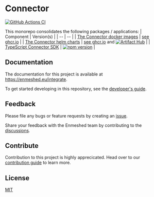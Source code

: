 # Connector

[![GitHub Actions CI](https://github.com/nmshd/connector/workflows/Publish/badge.svg)](https://github.com/nmshd/connector/actions?query=workflow%3APublish)

This monorepo consolidates the following packages / applications:
| Component | Version(s) |
| -- | -- |
| [The Connector docker images](./) | [see ghcr.io](https://github.com/nmshd/connector/pkgs/container/connector) |
| [The Connector helm charts](./helmChart) | [see ghcr.io](https://github.com/nmshd/connector/pkgs/container/connector-helm-chart) and [![Artifact Hub](https://img.shields.io/endpoint?url=https://artifacthub.io/badge/repository/enmeshed-connector)](https://artifacthub.io/packages/search?repo=enmeshed-connector) |
| [TypeScript Connector SDK](packages/sdk/) | [![npm version](https://badge.fury.io/js/@nmshd%2fconnector-sdk.svg)](https://www.npmjs.com/package/@nmshd/connector-sdk) |

## Documentation

The documentation for this project is available at https://enmeshed.eu/integrate.

To get started developing in this repository, see the [developer's guide](README_dev.md).

## Feedback

Please file any bugs or feature requests by creating an [issue](https://github.com/nmshd/feedback/issues).

Share your feedback with the Enmeshed team by contributing to the [discussions](https://github.com/nmshd/feedback/discussions).

## Contribute

Contribution to this project is highly apprecicated. Head over to our [contribution guide](https://github.com/nmshd/.github/blob/main/CONTRIBUTING.md) to learn more.

## License

[MIT](LICENSE)
